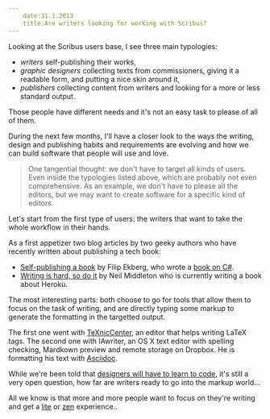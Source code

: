 ```yaml
---
    date:31.1.2013
    title:Are writers looking for working with Scribus?
---
```

Looking at the Scribus users base, I see three main typologies:

- _writers_ self-publishing their works,
- _graphic designers_ collecting texts from commissioners, giving it a readable form, and putting a nice skin around it,
- _publishers_ collecting content from writers and looking for a more or less standard output.

Those people have different needs and it's not an easy task to please of all of them.

During the next few months, I'll have a closer look to the ways the writing, design and publishing habits and requirements are evolving and how we can build software that people will use and love.

> One tangential thought: we don't have to target all kinds of users. Even inside the typologies listed above, which are probably not even comprehensive. As an example, we don't have to please all the editors, but we may want to create software for a specific kind of editors.

Let's start from the first type of users: the writers that want to take the whole workflow in their hands.

As a first appetizer two blog articles by two geeky authors who have recently written about publishing a tech book:

- [Self-publishing a book](http://blog.filipekberg.se/2012/08/27/self-publishing-a-book-part-1-where-it-all-began/) by Filip Ekberg, who wrote a [book on C#](http://www.amazon.com/C-Smorgasbord-Filip-Ekberg/dp/1468152106/).
- [Writing is hard, so do it](http://kyan.com/blog/2013/1/29/writing-is-hard-so-do-it) by Neil Middleton who is currently writing a book about Heroku.

The most interesting parts: both choose to go for tools that allow them to focus on the task of writing, and are directly typing some markup to generate the formatting in the targetted output.

The first one went with [TeXnicCenter](http://www.texniccenter.org/), an editor that helps writing LaTeX tags. The second one with IAwriter, an OS X text editor with spelling checking, Mardkown preview and remote storage on Dropbox. He is formatting his text with [Asciidoc](http://www.methods.co.nz/asciidoc/).

While we're been told that [designers will have to learn to code](https://medium.com/design-startups/6c423fc5ccef), it's still a very open question, how far are writers ready to go into the markup world...

All we know is that more and more people want to focus on they're writing and get a [lite](https://github.com/litewrite/litewrite) or [zen](http://www.zenpen.io/) experience..
